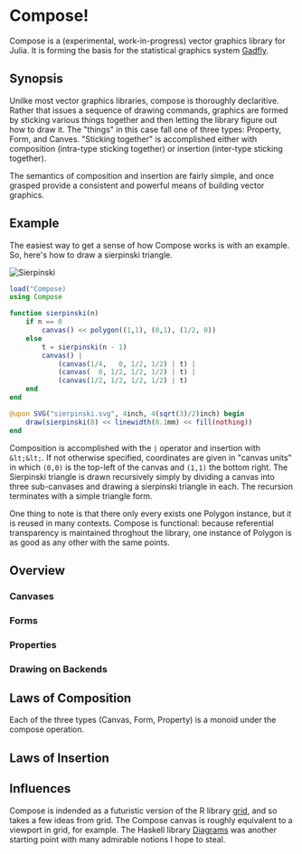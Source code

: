 
# Compose!

Compose is a (experimental, work-in-progress) vector graphics library for Julia.
It is forming the basis for the statistical graphics system
[Gadfly](https://github.com/dcjones/gadfly).


## Synopsis

Unilke most vector graphics libraries, compose is thoroughly declaritive. Rather
that issues a sequence of drawing commands, graphics are formed by sticking
various things together and then letting the library figure out how to draw it.
The "things" in this case fall one of three types: Property, Form, and Canves.
"Sticking together" is accomplished either with composition (intra-type sticking
together) or insertion (inter-type sticking together).

The semantics of composition and insertion are fairly simple, and once grasped
provide a consistent and powerful means of building vector graphics.

## Example

The easiest way to get a sense of how Compose works is with an example. So,
here's how to draw a sierpinski triangle.

![Sierpinski](http://dcjones.github.com/compose/sierpinski.svg)

```julia
load("Compose)
using Compose

function sierpinski(n)
    if n == 0
        canvas() << polygon((1,1), (0,1), (1/2, 0))
    else
        t = sierpinski(n - 1)
        canvas() |
            (canvas(1/4,   0, 1/2, 1/2) | t) |
            (canvas(  0, 1/2, 1/2, 1/2) | t) |
            (canvas(1/2, 1/2, 1/2, 1/2) | t)
    end
end

@upon SVG("sierpinski.svg", 4inch, 4(sqrt(3)/2)inch) begin
    draw(sierpinski(8) << linewidth(0.1mm) << fill(nothing))
end
```

Composition is accomplished with the `|` operator and insertion with `&lt;&lt;`.
If not otherwise specified, coordinates are given in "canvas units" in which
`(0,0)` is the top-left of the canvas and `(1,1)` the bottom right. The
Sierpinski triangle is drawn recursively simply by dividing a canvas into three
sub-canvases and drawing a sierpinski triangle in each. The recursion terminates
with a simple triangle form.

One thing to note is that there only every exists one Polygon instance, but it
is reused in many contexts. Compose is functional: because referential
transparency is maintained throghout the library, one instance of Polygon is as
good as any other with the same points.


## Overview

### Canvases

### Forms

### Properties


### Drawing on Backends




## Laws of Composition

Each of the three types (Canvas, Form, Property) is a monoid under the compose
operation.


## Laws of Insertion


## Influences

Compose is indended as a futuristic version of the R library
[grid](http://www.stat.auckland.ac.nz/~paul/grid/grid.html), and so takes a few
ideas from grid. The Compose canvas is roughly equivalent to a viewport in grid,
for example. The Haskell library
[Diagrams](http://projects.haskell.org/diagrams/) was another starting point
with many admirable notions I hope to steal.

